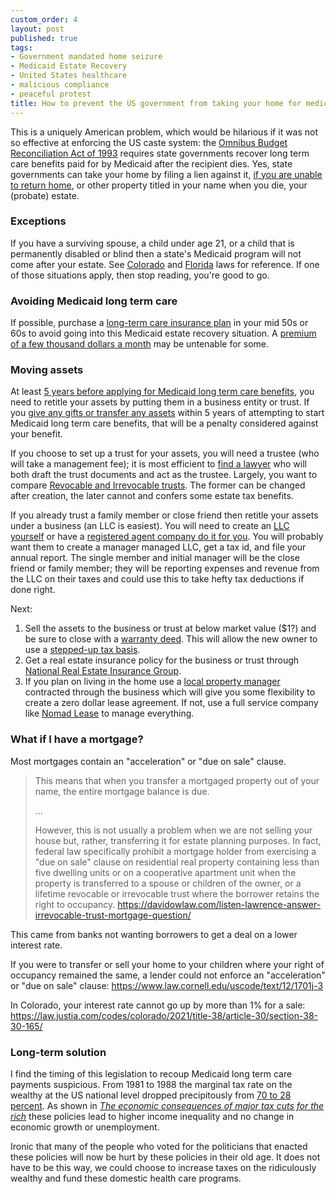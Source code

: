 ```yaml
---
custom_order: 4
layout: post
published: true
tags:
- Government mandated home seizure
- Medicaid Estate Recovery
- United States healthcare
- malicious compliance
- peaceful protest
title: How to prevent the US government from taking your home for medical expenses
---
```

This is a uniquely American problem, which would be hilarious if it was not so effective at enforcing the US caste system:
the [Omnibus Budget Reconciliation Act of 1993](https://oig.hhs.gov/oei/reports/oei-07-92-00880.pdf)
requires state governments recover long term care benefits paid for by Medicaid after the recipient dies.
Yes, state governments can take your home by filing a lien against it,
[if you are unable to return home](https://www.senioranswers.org/insurance/medicaid/estate-recovery/),
or other property titled in your name when you die, your (probate) estate.

### Exceptions
If you have a surviving spouse, a child under age 21, or a child that is permanently disabled or blind
then a state's Medicaid program will not come after your estate.
See [Colorado](https://www.law.cornell.edu/regulations/colorado/10-CCR-SS-2505-10-8-063) and
[Florida](http://www.leg.state.fl.us/statutes/index.cfm?App_mode=Display_Statute&URL=0400-0499/0409/Sections/0409.9101.html)
laws for reference. If one of those situations apply, then stop reading, you're good to go.

### Avoiding Medicaid long term care
If possible, purchase a
[long-term care insurance plan](https://www.nerdwallet.com/article/insurance/long-term-care-insurance)
in your mid 50s or 60s to avoid going into this Medicaid estate recovery situation.
A [premium of a few thousand dollars a month](https://smartasset.com/insurance/how-much-does-long-term-care-insurance-cost)
may be untenable for some.

### Moving assets
At least [5 years before applying for Medicaid long term care benefits](https://www.medicaidplanningassistance.org/medicaid-look-back-period/),
you need to retitle your assets by putting them in a business entity or trust. If you
[give any gifts or transfer any assets](https://coloradoestateplan.com/why-asking-how-do-i-avoid-the-5-year-medicaid-lookback-period-leaves-you-at-risk/)
within 5 years of attempting to start Medicaid long term care benefits, that will be a penalty considered against your benefit.

If you choose to set up a trust for your assets, you will need a trustee (who will take a management fee);
it is most efficient to [find a lawyer](https://www.licensedlawyer.org/)
who will both draft the trust documents and act as the trustee. Largely, you want to compare
[Revocable and Irrevocable trusts](https://www.investopedia.com/ask/answers/071615/what-difference-between-revocable-trust-and-living-trust.asp).
The former can be changed after creation, the later cannot and confers some estate tax benefits.

If you already trust a family member or close friend then retitle your assets under a business (an LLC is easiest).
You will need to create an [LLC yourself](/2020/08/colorado-llc/) or have a
[registered agent company do it for you](https://www.coloradoregisteredagent.com/colorado-registered-agent-services/).
You will probably want them to create a manager managed LLC, get a tax id, and file your annual report.
The single member and initial manager will be the close friend or family member; they will be reporting expenses
and revenue from the LLC on their taxes and could use this to take hefty tax deductions if done right.

Next:
1. Sell the assets to the business or trust at below market value ($1?) and be sure to close with a
[warranty deed](https://www.deedclaim.com/warranty-deed/). This will allow the new owner to use a
[stepped-up tax basis](https://www.homelight.com/blog/can-i-sell-my-house-to-a-family-member/).
2. Get a real estate insurance policy for the business or trust through [National Real Estate Insurance Group](https://nreig.com/).
3. If you plan on living in the home use a [local property manager](https://www.deerwoods.com/lakewood-property-management)
contracted through the business which will give you some flexibility to create a zero dollar lease agreement.
If not, use a full service company like [Nomad Lease](https://nomadlease.com/products) to manage everything.

### What if I have a mortgage?
Most mortgages contain an "acceleration" or "due on sale" clause.

> This means that when you transfer a mortgaged property out of your name, the entire mortgage balance is due.
> 
> ...
> 
> However, this is not usually a problem when we are not selling your house but, rather, transferring it for estate planning purposes.
> In fact, federal law specifically prohibit a mortgage holder from exercising a "due on sale" clause on
> residential real property containing less than five dwelling units or on a cooperative apartment unit when the property is transferred to a spouse
> or children of the owner, or a lifetime revocable or irrevocable trust where the borrower retains the right to occupancy.
<https://davidowlaw.com/listen-lawrence-answer-irrevocable-trust-mortgage-question/>

This came from banks not wanting borrowers to get a deal on a lower interest rate.

If you were to transfer or sell your home to your children where your right of occupancy remained the same,
a lender could not enforce an "acceleration" or "due on sale" clause: <https://www.law.cornell.edu/uscode/text/12/1701j-3>

In Colorado, your interest rate cannot go up by more than 1% for a sale: <https://law.justia.com/codes/colorado/2021/title-38/article-30/section-38-30-165/>

### Long-term solution
I find the timing of this legislation to recoup Medicaid long term care payments suspicious.
From 1981 to 1988 the marginal tax rate on the wealthy at the US national level dropped precipitously from
[70 to 28 percent](https://taxfoundation.org/historical-income-tax-rates-brackets/).
As shown in
[_The economic consequences of major tax cuts for the rich_](https://academic.oup.com/ser/article/20/2/539/6500315)
these policies lead to higher income inequality and no change in economic growth or unemployment.

Ironic that many of the people who voted for the politicians that enacted these policies will now be
hurt by these policies in their old age. It does not have to be this way, we could choose to increase
taxes on the ridiculously wealthy and fund these domestic health care programs.
